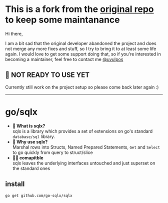 # This is a fork from the [original repo](https://github.com/jmoiron/sqlx) to keep some maintanance
Hi there,

I am a bit sad that the original developer abandoned the project and does not merge any more fixes and stuff, so I try to bring it to at least some life again. I would love to get some support doing that, so if you're interested in becoming a maintainer, feel free to contact me [@uvulpos](https://github.com/uvulpos)

## 🚧 NOT READY TO USE YET
Currently still work on the project setup so please come back later again :)

---

# go/sqlx

- **🧐 What is sqlx?**  
    sqlx is a library which provides a set of extensions on go's standard
`database/sql` library.
- **🚀 Why use sqlx?**  
    Marshal rows into Structs, Named Prepared Statements, `Get` and `Select` to go quickly from query to struct/slice
- **🤝🏻 comapitble**  
    sqlx leaves the underlying interfaces untouched and just superset on the standard ones
  

## install

    go get github.com/go-sqlx/sqlx


